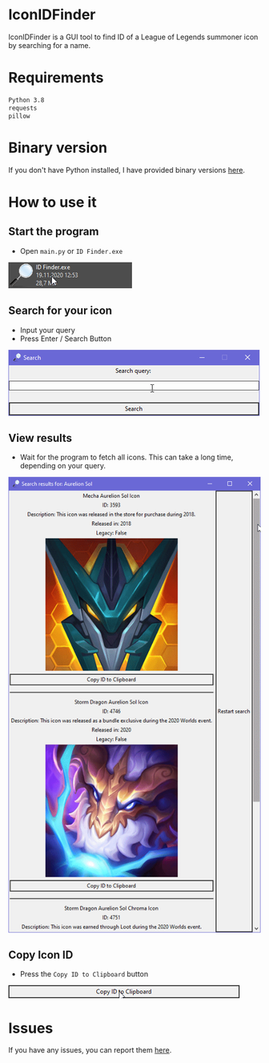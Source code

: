 # IconIDFinder
IconIDFinder is a GUI tool to find ID of a League of Legends summoner icon by searching for a name.
# Requirements
```
Python 3.8
requests
pillow
```
# Binary version
If you don't have Python installed, I have provided binary versions [here](https://github.com/Kuuhhl/IconIDFinder/releases).
# How to use it
## Start the program
* Open `main.py` or `ID Finder.exe`


![open](readme/open.gif)

## Search for your icon
* Input your query
* Press Enter / Search Button

![search](readme/searching.gif)

## View results
* Wait for the program to fetch all icons. This can take a long time, depending on your query.

![list](readme/list.gif)

## Copy Icon ID

* Press the `Copy ID to Clipboard` button


![click](readme/click.gif)
# Issues
If you have any issues, you can report them [here](https://github.com/Kuuhhl/IconIDFinder/issues).
